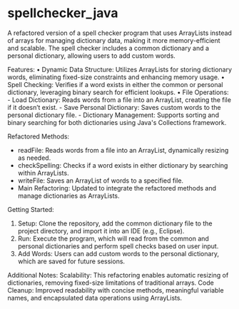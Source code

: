 # spellchecker_java
A refactored version of a spell checker program that uses ArrayLists instead of arrays for managing dictionary data, making it more memory-efficient and scalable. The spell checker includes a common dictionary and a personal dictionary, allowing users to add custom words.

Features:
• Dynamic Data Structure: Utilizes ArrayLists for storing dictionary words, eliminating fixed-size constraints and enhancing memory usage.
• Spell Checking: Verifies if a word exists in either the common or personal dictionary, leveraging binary search for efficient lookups.
• File Operations:
    - Load Dictionary: Reads words from a file into an ArrayList, creating the file if it doesn’t exist.
    - Save Personal Dictionary: Saves custom words to the personal dictionary file.
    - Dictionary Management: Supports sorting and binary searching for both dictionaries using Java's Collections framework.

Refactored Methods:
- readFile: Reads words from a file into an ArrayList, dynamically resizing as needed.
- checkSpelling: Checks if a word exists in either dictionary by searching within ArrayLists.
- writeFile: Saves an ArrayList of words to a specified file.
- Main Refactoring: Updated to integrate the refactored methods and manage dictionaries as ArrayLists.

Getting Started:
1. Setup: Clone the repository, add the common dictionary file to the project directory, and import it into an IDE (e.g., Eclipse).
2. Run: Execute the program, which will read from the common and personal dictionaries and perform spell checks based on user input.
3. Add Words: Users can add custom words to the personal dictionary, which are saved for future sessions.

Additional Notes:
Scalability: This refactoring enables automatic resizing of dictionaries, removing fixed-size limitations of traditional arrays.
Code Cleanup: Improved readability with concise methods, meaningful variable names, and encapsulated data operations using ArrayLists.
